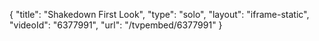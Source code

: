 {
    "title": "Shakedown First Look",
    "type": "solo",
    "layout": "iframe-static",
    "videoId": "6377991",
    "url": "\/tvpembed\/6377991"
}